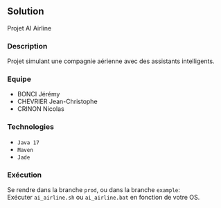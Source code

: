 ## Solution
Projet AI Airline

### Description 
Projet simulant une compagnie aérienne avec
des assistants intelligents.

### Equipe
- BONCI Jérémy
- CHEVRIER Jean-Christophe
- CRINON Nicolas

### Technologies
- `Java 17` 
- `Maven` 
- `Jade`

### Exécution
Se rendre dans la branche `prod`, ou dans la branche `example`:
<br>
Exécuter `ai_airline.sh` ou `ai_airline.bat` en fonction de votre
OS.